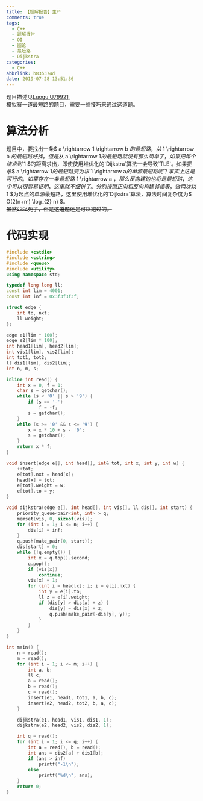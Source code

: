 ```yaml
---
title: 【题解报告】生产
comments: true
tags:
  - C++
  - 题解报告
  - OI
  - 图论
  - 最短路
  - Dijkstra
categories:
  - C++
abbrlink: b83b374d
date: 2019-07-28 13:51:36
---
```

题目描述见[Luogu U79921](https://www.luogu.org/problem/U79921)。  
模拟赛一道最短路的题目，需要一些技巧来通过这道题。  
<!-- more -->
# 算法分析
题目中，要找出一条$ a \rightarrow 1 \rightarrow b $的最短路，从$ 1 \rightarrow b $的最短路好找，但是从$ a \rightarrow 1$的最短路就没有那么简单了，如果把每个结点到$ 1 $的距离求出，即使使用堆优化的`Dijkstra`算法一会导致`TLE`。如果把求$ a \rightarrow 1$的最短路变为求$ 1 \rightarrow a$的单源最短路呢？事实上这是可行的。如果存在一条最短路$ 1 \rightarrow a $，那么反向建边也将是最短路，这个可以很容易证明，这里就不细讲了。分别按照正向和反向构建邻接表，做两次以$ 1 $为起点的单源最短路，这里使用堆优化的`Dijkstra`算法，算法时间复杂度为$ O(2(n+m) \log_{2} n) $。  
~~虽然`SPFA`死了，但是这道题还是可以跑过的。~~

# 代码实现
```cpp
#include <cstdio>
#include <cstring>
#include <queue>
#include <utility>
using namespace std;

typedef long long ll;
const int lim = 4001;
const int inf = 0x3f3f3f3f;

struct edge {
    int to, nxt;
    ll weight;
};

edge e1[lim * 100];
edge e2[lim * 100];
int head1[lim], head2[lim];
int vis1[lim], vis2[lim];
int tot1, tot2;
ll dis1[lim], dis2[lim];
int n, m, s;

inline int read() {
    int x = 0, f = 1;
    char s = getchar();
    while (s < '0' || s > '9') {
        if (s == '-')
            f = -f;
        s = getchar();
    }
    while (s >= '0' && s <= '9') {
        x = x * 10 + s - '0';
        s = getchar();
    }
    return x * f;
}

void insert(edge e[], int head[], int& tot, int x, int y, int w) {
    ++tot;
    e[tot].nxt = head[x];
    head[x] = tot;
    e[tot].weight = w;
    e[tot].to = y;
}

void dijkstra(edge e[], int head[], int vis[], ll dis[], int start) {
    priority_queue<pair<int, int> > q;
    memset(vis, 0, sizeof(vis));
    for (int i = 1; i <= n; i++) {
        dis[i] = inf;
    }
    q.push(make_pair(0, start));
    dis[start] = 0;
    while (!q.empty()) {
        int x = q.top().second;
        q.pop();
        if (vis[x])
            continue;
        vis[x] = 1;
        for (int i = head[x]; i; i = e[i].nxt) {
            int y = e[i].to;
            ll z = e[i].weight;
            if (dis[y] > dis[x] + z) {
                dis[y] = dis[x] + z;
                q.push(make_pair(-dis[y], y));
            }
        }
    }
}

int main() {
    n = read();
    m = read();
    for (int i = 1; i <= m; i++) {
        int a, b;
        ll c;
        a = read();
        b = read();
        c = read();
        insert(e1, head1, tot1, a, b, c);
        insert(e2, head2, tot2, b, a, c);
    }

    dijkstra(e1, head1, vis1, dis1, 1);
    dijkstra(e2, head2, vis2, dis2, 1);

    int q = read();
    for (int i = 1; i <= q; i++) {
        int a = read(), b = read();
        int ans = dis2[a] + dis1[b];
        if (ans > inf)
            printf("-1\n");
        else
            printf("%d\n", ans);
    }
    return 0;
}
```
